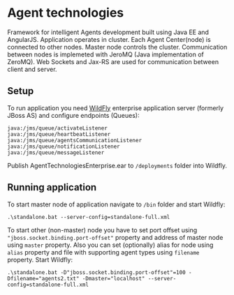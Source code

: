 # Agent technologies

Framework for intelligent Agents development built using Java EE and AngularJS. Application operates in cluster. Each Agent Center(node) is connected to other nodes. Master node controls the cluster. Communication between nodes is implemeted with JeroMQ (Java implementation of ZeroMQ). Web Sockets and Jax-RS are used for communication between client and server.

## Setup ##

To run application you need [WildFly](http://wildfly.org/) enterprise application server (formerly JBoss AS) and configure endpoints (Queues):
```
java:/jms/queue/activateListener
java:/jms/queue/heartbeatListener
java:/jms/queue/agentsCommunicationListener
java:/jms/queue/notificationListener
java:/jms/queue/messageListener
```
Publish AgentTechnologiesEnterprise.ear to ```/deployments``` folder into Wildfly.

## Running application ##
To start master node of application navigate to ```/bin``` folder and start Wildfly:
```
.\standalone.bat --server-config=standalone-full.xml
```
To start other (non-master) node you have to set port offset using ```"jboss.socket.binding.port-offset"``` property and address of master node using ```master``` property. Also you can set (optionally) alias for node using ```alias```  property and file with supporting agent types using ```filename``` property. Start Wildfly:
```
.\standalone.bat -D"jboss.socket.binding.port-offset"=100 -Dfilename="agents2.txt" -Dmaster="localhost" --server-config=standalone-full.xml
```
